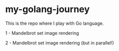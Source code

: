 # my-golang-journey
This is the repo where I play with Go language.

1 - Mandelbrot set image rendering 

2 - Mandelbrot set image rendering (but in parallel!)


